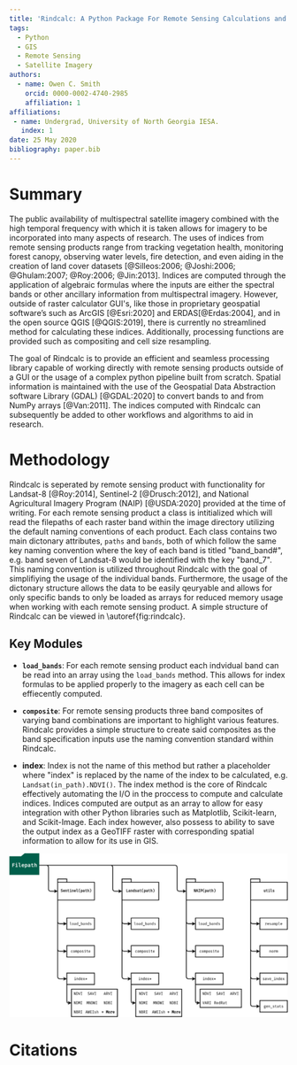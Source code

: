 ```yaml
---
title: 'Rindcalc: A Python Package For Remote Sensing Calculations and Manipulation.'
tags:
  - Python
  - GIS
  - Remote Sensing
  - Satellite Imagery
authors:
  - name: Owen C. Smith
    orcid: 0000-0002-4740-2985
    affiliation: 1
affiliations:
 - name: Undergrad, University of North Georgia IESA.
   index: 1
date: 25 May 2020
bibliography: paper.bib
---
```


# Summary 
The public availability of multispectral satellite imagery combined with the high temporal frequency with which it is taken allows for imagery to be incorporated into many aspects of research.
The uses of indices from remote sensing products range from tracking vegetation health, monitoring forest canopy, observing water levels, fire detection, and even aiding in the creation of land cover datasets [@Silleos:2006; @Joshi:2006; @Ghulam:2007; @Roy:2006; @Jin:2013].
Indices are computed through the application of algebraic formulas where the inputs are either the spectral bands or other ancillary information from multispectral imagery.
However, outside of raster calculator GUI's, like those in proprietary geospatial software’s such as ArcGIS [@Esri:2020] and ERDAS[@Erdas:2004], and in the open source QGIS [@QGIS:2019], there is currently no streamlined method for calculating these indices.
Additionally, processing functions are provided such as compositing and cell size resampling.

The goal of Rindcalc is to provide an efficient and seamless processing library capable of working directly with remote sensing products outside of a GUI or the usage of a complex python pipeline built from scratch.
Spatial information is maintained with the use of the Geospatial Data Abstraction software Library (GDAL) [@GDAL:2020] to convert bands to and from NumPy arrays [@Van:2011]. 
The indices computed with Rindcalc can subsequently be added to other workflows and algorithms to aid in research.

# Methodology
Rindcalc is seperated by remote sensing product with functionality for Landsat-8 [@Roy:2014], Sentinel-2 [@Drusch:2012], and National Agricultural Imagery Program (NAIP) [@USDA:2020] provided at the time of writing.
For each remote sensing product a class is intitialized which will read the filepaths of each raster band within the image directory utilizing the default naming conventions of each product. 
Each class contains two main dictonary attributes, `paths` and `bands`, both of which follow the same key naming convention where the key of each band is titled "band_band#", e.g. band seven of Landsat-8 would be identified with the key "band_7". 
This naming convention is utilized throughout Rindcalc with the goal of simplifiying the usage of the individual bands.
Furthermore, the usage of the dictonary structure allows the data to be easily qeuryable and allows for only specific bands to only be loaded as arrays for reduced memory usage when working with each remote sensing product.
A simple structure of Rindcalc can be viewed in \autoref{fig:rindcalc}.

## Key Modules

* **`load_bands`**: 
  For each remote sensing product each indvidual band can be read into an array using the `load_bands` method.
  This allows for index formulas to be applied properly to the imagery as each cell can be effiecently computed.

- **`composite`**:
  For remote sensing products three band composites of varying band combinations are important to highlight various features.
  Rindcalc provides a simple structure to create said composites as the band specification inputs use the naming convention standard within Rindcalc.

- **index**: 
  Index is not the name of this method but rather a placeholder where "index" is replaced by the name of the index to be calculated, e.g. `Landsat(in_path).NDVI()`. 
  The index method is the core of Rindcalc effectively automating the I/O in the proccess to compute and calculate indices.
  Indices computed are output as an array to allow for easy integration with other Python libraries such as Matplotlib, Scikit-learn, and Scikit-Image.
  Each index however, also possess to ability to save the output index as a GeoTIFF raster with corresponding spatial information to allow for its use in GIS.
  

![Simple overveiw of the Rindcalc python library. \label{fig:rindcalc}](fig-rindcalc.png)


# Citations


